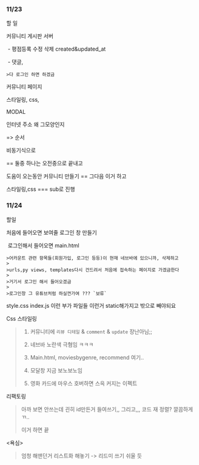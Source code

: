 ### 11/23

할 일 

커뮤니티 게시판 서버

​	- 평점등록 수정 삭제 created&updated_at

​	- 댓글,

	>다 로그인 하면 하겠금 

커뮤니티 페이지



스타일링, css, 

MODAL

인터넷 주소 왜 그모양인지



=> 순서

비동기식으로

==  둘중 하나는 오전중으로 끝내고

도움이 오는동안 커뮤니티 만들기  == 그다음 이거 하고

스타일링,css                            === sub로 진행



### 11/24

할일

처음에 들어오면 보여줄 로그인 창 만들기

​	로그인해서 들어오면 main.html

	>어카운트 관련 항목들(회원가입, 로그인 등등)이 현재 네브바에 있으니까, 삭제하고
	>
	>urls,py views, templates다시 건드려서 처음에 접속하는 페이지로 가겠금한다
	>
	>거기서 로그인 해서 들어오겠금
	>
	>로그인창 그 유튜브처럼 하실껀가여 ??? `보류`

style.css index.js 이런 부가 파일들 이런거 static해가지고 밖으로 빼야되요



Css 스타일링

>1. 커뮤니티에 `리뷰 디테일` & `comment` & `update` 장난아님;;
>2. 네브바 노란색 극혐임 ㅋㅋㅋ
>
>2. Main.html, moviesbygenre, recommend 여기.. 
>3. 모달창 지금 보노보노임
>4. 영화 카드에 마우스 호버하면 스윽 커지는 이펙트 



리팩토링

>아까 보면 안쓰는데 괸히 id만든거 들여쓰기,, 그리고,,, 코드 재 정렬? 깔끔하게 ㄲ..
>
>이거 하면 끝 



<욕심>

>엄청 해맨던거 리스트화 해놓기 -> 리드미 쓰기 쉬울 듯

